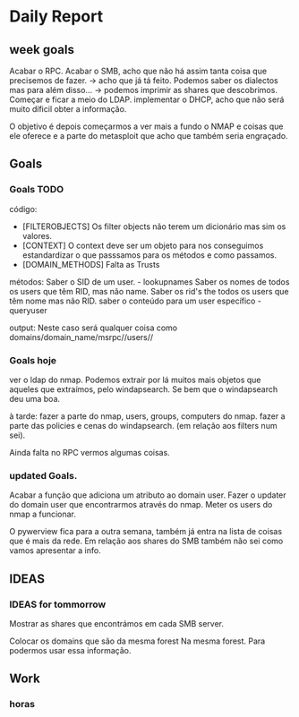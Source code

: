 # Daily Report

## week goals
Acabar o RPC.
Acabar o SMB, acho que não há assim tanta coisa que precisemos de fazer.
	-> acho que já tá feito. Podemos saber os dialectos mas para além disso...
	-> podemos imprimir as shares que descobrimos.
Começar e ficar a meio do LDAP.
implementar o DHCP, acho que não será muito díficil obter a informação.

O objetivo é depois começarmos a ver mais a fundo o NMAP e coisas que ele oferece 
e a parte do metasploit que acho que também seria engraçado.


## Goals 

### Goals TODO
código:
+ [FILTEROBJECTS] Os filter objects não terem um dicionário mas sim os valores. 
+ [CONTEXT] O context deve ser um objeto para nos conseguimos estandardizar o que passsamos para os métodos e como passamos.
+ [DOMAIN_METHODS] Falta as Trusts

métodos:
Saber o SID de um user. - lookupnames
Saber os nomes de todos os users que têm RID, mas não name.
Saber os rid's the todos os users que têm nome mas não RID. 
saber o conteúdo para um user específico - queryuser 

output:
Neste caso será qualquer coisa como domains/domain_name/msrpc/<msrpc-server-ip>/users/<user>/


### Goals hoje
ver o ldap do nmap.
Podemos extrair por lá muitos mais objetos que aqueles que extraímos,
pelo windapsearch. Se bem que o windapsearch deu uma boa.

à tarde:
fazer a parte do nmap, users, groups, computers do nmap.
fazer a parte das policies e cenas do windapsearch.
(em relação aos filters num sei).

Ainda falta no RPC vermos algumas coisas.



### updated Goals.
Acabar a função que adiciona um atributo ao domain user.
Fazer o updater do domain user que encontrarmos através do nmap.
Meter os users do nmap a funcionar.




O pywerview fica para a outra semana, também já entra na lista de coisas que é mais da rede.
Em relação aos shares do SMB também não sei como vamos apresentar a info.


## IDEAS


### IDEAS for tommorrow
Mostrar as shares que encontrámos em cada SMB server.

Colocar os domains que são da mesma forest Na mesma forest. 
Para podermos usar essa informação.


## Work



### horas
